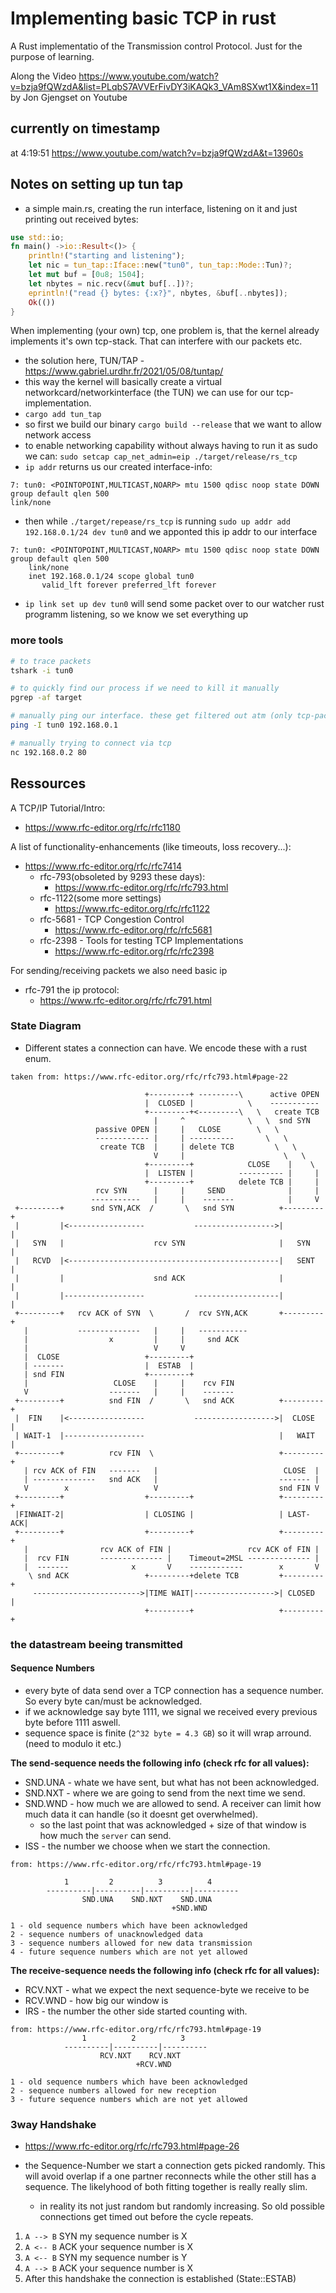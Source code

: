 # Implementing basic TCP in rust

A Rust implementatio of the Transmission control Protocol. Just for the purpose of learning.

Along the Video https://www.youtube.com/watch?v=bzja9fQWzdA&list=PLqbS7AVVErFivDY3iKAQk3_VAm8SXwt1X&index=11 by Jon Gjengset on Youtube

## currently on timestamp
at 4:19:51
https://www.youtube.com/watch?v=bzja9fQWzdA&t=13960s

## Notes on setting up tun tap
- a simple main.rs, creating the run interface, listening on it and just printing out received bytes:
```rs
use std::io;
fn main() ->io::Result<()> {
    println!("starting and listening");
    let nic = tun_tap::Iface::new("tun0", tun_tap::Mode::Tun)?;
    let mut buf = [0u8; 1504];
    let nbytes = nic.recv(&mut buf[..])?;
    eprintln!("read {} bytes: {:x?}", nbytes, &buf[..nbytes]);
    Ok(())
}
```

When implementing (your own) tcp, one problem is, that the kernel already implements it's own tcp-stack. That can interfere with our packets etc.
- the solution here, TUN/TAP - https://www.gabriel.urdhr.fr/2021/05/08/tuntap/
- this way the kernel will basically create a virtual networkcard/networkinterface (the TUN) we can use for our tcp-implementation.
- `cargo add tun_tap`
- so first we build our binary `cargo build --release` that we want to allow network access
- to enable networking capability without always having to run it as sudo we can: `sudo setcap cap_net_admin=eip ./target/release/rs_tcp`
- `ip addr` returns us our created interface-info: 
```
7: tun0: <POINTOPOINT,MULTICAST,NOARP> mtu 1500 qdisc noop state DOWN group default qlen 500    
link/none
```
- then while `./target/repease/rs_tcp` is running `sudo up addr add 192.168.0.1/24 dev tun0` and we apponted this ip addr to our interface
```
7: tun0: <POINTOPOINT,MULTICAST,NOARP> mtu 1500 qdisc noop state DOWN group default qlen 500
    link/none 
    inet 192.168.0.1/24 scope global tun0
       valid_lft forever preferred_lft forever
```
- `ip link set up dev tun0` will send some packet over to our watcher rust programm listening, so we know we set everything up

### more tools
```sh
# to trace packets
tshark -i tun0

# to quickly find our process if we need to kill it manually
pgrep -af target

# manually ping our interface. these get filtered out atm (only tcp-packets continue to get parsed)
ping -I tun0 192.168.0.1

# manually trying to connect via tcp
nc 192.168.0.2 80

```


## Ressources
A TCP/IP Tutorial/Intro:
- https://www.rfc-editor.org/rfc/rfc1180

A list of functionality-enhancements (like timeouts, loss recovery...):
- https://www.rfc-editor.org/rfc/rfc7414
    - rfc-793(obsoleted by 9293 these days):
        - https://www.rfc-editor.org/rfc/rfc793.html
    - rfc-1122(some more settings)
        - https://www.rfc-editor.org/rfc/rfc1122
    - rfc-5681 - TCP Congestion Control
        - https://www.rfc-editor.org/rfc/rfc5681
    - rfc-2398 - Tools for testing TCP Implementations
        - https://www.rfc-editor.org/rfc/rfc2398

For sending/receiving packets we also need basic ip
- rfc-791 the ip protocol:
    - https://www.rfc-editor.org/rfc/rfc791.html

### State Diagram
- Different states a connection can have. We encode these with a rust enum.
```
taken from: https://www.rfc-editor.org/rfc/rfc793.html#page-22

                              +---------+ ---------\      active OPEN
                              |  CLOSED |            \    -----------
                              +---------+<---------\   \   create TCB
                                |     ^              \   \  snd SYN
                   passive OPEN |     |   CLOSE        \   \
                   ------------ |     | ----------       \   \
                    create TCB  |     | delete TCB         \   \
                                V     |                      \   \
                              +---------+            CLOSE    |    \
                              |  LISTEN |          ---------- |     |
                              +---------+          delete TCB |     |
                   rcv SYN      |     |     SEND              |     |
                  -----------   |     |    -------            |     V
 +---------+      snd SYN,ACK  /       \   snd SYN          +---------+
 |         |<-----------------           ------------------>|         |
 |   SYN   |                    rcv SYN                     |   SYN   |
 |   RCVD  |<-----------------------------------------------|   SENT  |
 |         |                    snd ACK                     |         |
 |         |------------------           -------------------|         |
 +---------+   rcv ACK of SYN  \       /  rcv SYN,ACK       +---------+
   |           --------------   |     |   -----------
   |                  x         |     |     snd ACK
   |                            V     V
   |  CLOSE                   +---------+
   | -------                  |  ESTAB  |
   | snd FIN                  +---------+
   |                   CLOSE    |     |    rcv FIN
   V                  -------   |     |    -------
 +---------+          snd FIN  /       \   snd ACK          +---------+
 |  FIN    |<-----------------           ------------------>|  CLOSE  |
 | WAIT-1  |------------------                              |   WAIT  |
 +---------+          rcv FIN  \                            +---------+
   | rcv ACK of FIN   -------   |                            CLOSE  |
   | --------------   snd ACK   |                           ------- |
   V        x                   V                           snd FIN V
 +---------+                  +---------+                   +---------+
 |FINWAIT-2|                  | CLOSING |                   | LAST-ACK|
 +---------+                  +---------+                   +---------+
   |                rcv ACK of FIN |                 rcv ACK of FIN |
   |  rcv FIN       -------------- |    Timeout=2MSL -------------- |
   |  -------              x       V    ------------        x       V
    \ snd ACK                 +---------+delete TCB         +---------+
     ------------------------>|TIME WAIT|------------------>| CLOSED  |
                              +---------+                   +---------+
```

### the datastream beeing transmitted

#### Sequence Numbers
- every byte of data send over a TCP connection has a sequence number. So every byte can/must be acknowledged.
- if we acknowledge say byte 1111, we signal we received every previous byte before 1111 aswell.
- sequence space is finite (`2^32 byte = 4.3 GB`) so it will wrap arround. (need to modulo it etc.)

**The send-sequence needs the following info (check rfc for all values):**

- SND.UNA - whate we have sent, but what has not been acknowledged.
- SND.NXT - where we are going to send from the next time we send.
- SND.WND - how much we are allowed to send. A receiver can limit how much data it can handle (so it doesnt get overwhelmed).
    - so the last point that was acknowledged + size of that window is how much the `server` can send.
- ISS - the number we choose when we start the connection.

```
from: https://www.rfc-editor.org/rfc/rfc793.html#page-19

            1         2          3          4
        ----------|----------|----------|----------
                SND.UNA    SND.NXT    SND.UNA
                                    +SND.WND

1 - old sequence numbers which have been acknowledged
2 - sequence numbers of unacknowledged data
3 - sequence numbers allowed for new data transmission
4 - future sequence numbers which are not yet allowed
```

**The receive-sequence needs the following info (check rfc for all values):**

- RCV.NXT - what we expect the next sequence-byte we receive to be
- RCV.WND - how big our window is
- IRS - the number the other side started counting with.

```
from: https://www.rfc-editor.org/rfc/rfc793.html#page-19
                1          2          3
            ----------|----------|----------
                    RCV.NXT    RCV.NXT
                            +RCV.WND

1 - old sequence numbers which have been acknowledged
2 - sequence numbers allowed for new reception
3 - future sequence numbers which are not yet allowed
```

### 3way Handshake 
- https://www.rfc-editor.org/rfc/rfc793.html#page-26

- the Sequence-Number we start a connection gets picked randomly. This will avoid overlap if a one partner reconnects while the other still has a sequence. The likelyhood of both fitting together is really really slim.
    - in reality its not just random but randomly increasing. So old possible connections get timed out before the cycle repeats.

1. `A --> B` SYN my sequence number is X
2. `A <-- B` ACK your sequence number is X
3. `A <-- B` SYN my sequence number is Y
4. `A --> B` ACK your sequence number is X
5. After this handshake the connection is established (State::ESTAB)
